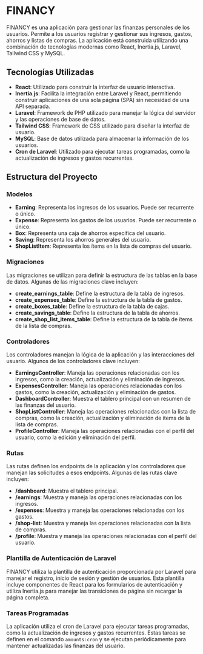 # FINANCY

FINANCY es una aplicación para gestionar las finanzas personales de los usuarios. Permite a los usuarios registrar y gestionar sus ingresos, gastos, ahorros y listas de compras. La aplicación está construida utilizando una combinación de tecnologías modernas como React, Inertia.js, Laravel, Tailwind CSS y MySQL.

## Tecnologías Utilizadas

- **React**: Utilizado para construir la interfaz de usuario interactiva.
- **Inertia.js**: Facilita la integración entre Laravel y React, permitiendo construir aplicaciones de una sola página (SPA) sin necesidad de una API separada.
- **Laravel**: Framework de PHP utilizado para manejar la lógica del servidor y las operaciones de base de datos.
- **Tailwind CSS**: Framework de CSS utilizado para diseñar la interfaz de usuario.
- **MySQL**: Base de datos utilizada para almacenar la información de los usuarios.
- **Cron de Laravel**: Utilizado para ejecutar tareas programadas, como la actualización de ingresos y gastos recurrentes.

## Estructura del Proyecto

### Modelos

- **Earning**: Representa los ingresos de los usuarios. Puede ser recurrente o único.
- **Expense**: Representa los gastos de los usuarios. Puede ser recurrente o único.
- **Box**: Representa una caja de ahorros específica del usuario.
- **Saving**: Representa los ahorros generales del usuario.
- **ShopListItem**: Representa los ítems en la lista de compras del usuario.

### Migraciones

Las migraciones se utilizan para definir la estructura de las tablas en la base de datos. Algunas de las migraciones clave incluyen:

- **create_earnings_table**: Define la estructura de la tabla de ingresos.
- **create_expenses_table**: Define la estructura de la tabla de gastos.
- **create_boxes_table**: Define la estructura de la tabla de cajas.
- **create_savings_table**: Define la estructura de la tabla de ahorros.
- **create_shop_list_items_table**: Define la estructura de la tabla de ítems de la lista de compras.

### Controladores

Los controladores manejan la lógica de la aplicación y las interacciones del usuario. Algunos de los controladores clave incluyen:

- **EarningsController**: Maneja las operaciones relacionadas con los ingresos, como la creación, actualización y eliminación de ingresos.
- **ExpensesController**: Maneja las operaciones relacionadas con los gastos, como la creación, actualización y eliminación de gastos.
- **DashboardController**: Muestra el tablero principal con un resumen de las finanzas del usuario.
- **ShopListController**: Maneja las operaciones relacionadas con la lista de compras, como la creación, actualización y eliminación de ítems de la lista de compras.
- **ProfileController**: Maneja las operaciones relacionadas con el perfil del usuario, como la edición y eliminación del perfil.

### Rutas

Las rutas definen los endpoints de la aplicación y los controladores que manejan las solicitudes a esos endpoints. Algunas de las rutas clave incluyen:

- **/dashboard**: Muestra el tablero principal.
- **/earnings**: Muestra y maneja las operaciones relacionadas con los ingresos.
- **/expenses**: Muestra y maneja las operaciones relacionadas con los gastos.
- **/shop-list**: Muestra y maneja las operaciones relacionadas con la lista de compras.
- **/profile**: Muestra y maneja las operaciones relacionadas con el perfil del usuario.

### Plantilla de Autenticación de Laravel

FINANCY utiliza la plantilla de autenticación proporcionada por Laravel para manejar el registro, inicio de sesión y gestión de usuarios. Esta plantilla incluye componentes de React para los formularios de autenticación y utiliza Inertia.js para manejar las transiciones de página sin recargar la página completa.

### Tareas Programadas

La aplicación utiliza el cron de Laravel para ejecutar tareas programadas, como la actualización de ingresos y gastos recurrentes. Estas tareas se definen en el comando `amounts:cron` y se ejecutan periódicamente para mantener actualizadas las finanzas del usuario.